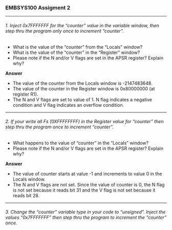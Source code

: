 ### EMBSYS100 Assigment 2
<hr>

###### 1. Inject 0x7FFFFFFF for the “counter” value in the variable window, then step thru the program only once to increment “counter”.
  - What is the value of the “counter” from the “Locals” window?
  - What is the value of the “counter” in the “Register” window?
  - Please note if the N and/or V flags are set in the APSR register? Explain why?
  
  **Answer** <br>
  - The value of the counter from the Locals window is -2147483648.
  - The value of the counter in the Register window is 0x80000000 (at register R1).
  - The N and V flags are set to value of 1. N flag indicates a negative condition and V flag indicates an overflow condition.
<hr>

###### 2. If your write all Fs (0XFFFFFFFF) in the Register value for “counter” then step thru the program once to increment “counter”.
  - What happens to the value of “counter” in the “Locals” window?
  - Please note if the N and/or V flags are set in the APSR register? Explain why?

  **Answer** <br>
  - The value of counter starts at value -1 and increments to value 0 in the Locals window.
  - The N and V flags are not set. Since the value of counter is 0, the N flag is not set because it reads bit 31 and the V flag is not set because it reads bit 28.
  <hr>
  
###### 3. Change the “counter” variable type in your code to “unsigned”. Inject the values “0x7FFFFFFF” then step thru the program to increment the “counter” once.
  - What is the value of “counter” in the “Locals” window after incrementing for each value?
  - Please note if the N and/or V flags are set in the APSR register? Explain why?

  **Answer** <br>
  - The value of counter starts at value 2147483647 and increments to value 2147483648 (0x80000000) in the Locals window. Since the type is unsigned, the range for counter is 0 to  2^32 -1. Where as the range for int is - 2^31 to 2^31 -1.
  - Since 0x80000000 is equivalent to 0b10000000000000000000000000000001, bit 31 is high and the N flag is set. Bit 28 has a value of 0 so the V flag is not set.
  <hr>
  
###### 4. Change the “counter” variable type in your code to “unsigned”. Inject the values “0xFFFFFFFF” then step thru the program to increment the “counter” once.
  - What is the value of “counter” in the “Locals” window after incrementing for each value?
  - Please note if the N and/or V flags are set in the APSR register? Explain why?
  
  **Answer** <br>
  - The value of counter starts at value 4294967295 and increments to value 0 in the Locals window.
  - The N and V flags are not set. Since the value of counter is 0, the N flag is not set because it reads bit 31 and the V flag is not set because it reads bit 28.
  <hr>

###### 5. Move the “counter” variable outside of main (at the top of the file).
  - What is the scope of the variable “counter”?
  - Is it still visible in the “Locals” view?
  - In which window view can we track “counter” now?
  - What is the address of the “counter” variable in memory?
  
  **Answer** <br>
  - The scope of the counter variable is global.
  - The counter variable is not visible in the Locals view.
  - The counter variable can be tracked in the Statics window.
  - The address of counter in memory is 0x20000000.
  <hr>
  
###### 6. Change the source code to the following, then run the program still in the simulator.
  - What is the value of “counter” at the end of the program (halting at the return 0 statement)
  - Explain why the counter value has changed?

  **Answer** <br>
  - The value of counter is 4 at the end of the program.
  - The counter value has changed:
    - Observation 1: `++number` operation is equivalent to increment first and then return number
    - Observation 2: Expand expression `++(*p_int)` to `(*_p_int) = (*_p_int) + 1`
    - Observation 3: `*p_int` points at the memory address (0x20000000) assigned to counter 
    - Using these observations, we know the value at address 0x20000000 is incremented 3 times by `p_int`.
    - Lastly the global variable "counter" increments itself (which also has address 0x20000000).
  <hr>

###### 7.

